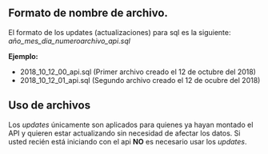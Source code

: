 ## Formato de nombre de archivo.
 El formato de los updates (actualizaciones) para sql es la siguiente:
 *año_mes_dia_numeroarchivo_api.sql*
 
 **Ejemplo:**
  - 2018_10_12_00_api.sql (Primer archivo creado el 12 de octubre del 2018) 
  - 2018_10_12_01_api.sql (Segundo archivo creado el 12 de ocubre del 2018)

## Uso de archivos
 Los *updates* únicamente son aplicados para quienes ya hayan montado el API y
 quieren estar actualizando sin necesidad de afectar los datos. Si usted recién
 está iniciando con el api **NO** es necesario usar los *updates*.
